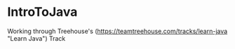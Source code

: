 # IntroToJava
Working through Treehouse's (https://teamtreehouse.com/tracks/learn-java "Learn Java") Track
